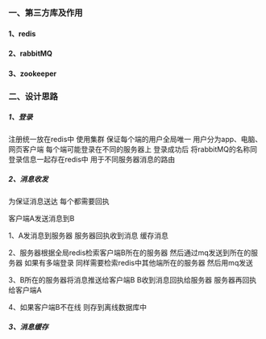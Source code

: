 ### 一、第三方库及作用
#### 1、redis

#### 2、rabbitMQ

#### 3、zookeeper

### 二、设计思路
##### 1、登录
注册统一放在redis中 使用集群 保证每个端的用户全局唯一
用户分为app、电脑、网页客户端
每个端可能登录在不同的服务器上
登录成功后 将rabbitMQ的名称同登录信息一起存在redis中 
用于不同服务器消息的路由

##### 2、消息收发
为保证消息送达 每个都需要回执

客户端A发送消息到B

1、A发消息到服务器 服务器回执收到消息 缓存消息

2、服务器根据全局redis检索客户端B所在的服务器 然后通过mq发送到所在的服务器
如果有多端登录 同样需要检索redis中其他端所在的服务器 然后用mq发送

3、B所在的服务器将消息推送给客户端B B收到消息回执给服务器 服务器再回执给客户端A

4、如果客户端B不在线 则存到离线数据库中




##### 3、消息缓存
